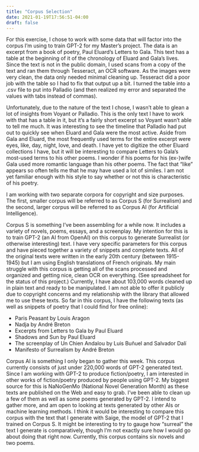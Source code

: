 ```yaml
---
title: "Corpus Selection"
date: 2021-01-19T17:56:51-04:00
draft: false
---
```


For this exercise, I chose to work with some data that will factor into the corpus I’m using to train GPT-2 for my Master’s project. The data is an excerpt from a book of poetry, Paul Eluard’s Letters to Gala. This text has a table at the beginning of it of the chronology of Eluard and Gala’s lives. Since the text is not in the public domain, I used scans from a copy of the text and ran them through Tesseract, an OCR software. As the images were very clean, the data only needed minimal cleaning up. Tesseract did a poor job with the table so I had to fix that output up a bit. I turned the table into a .csv file to put into Palladio (and then realized my error and separated the values with tabs instead of commas). 

Unfortunately, due to the nature of the text I chose, I wasn’t able to glean a lot of insights from Voyant or Palladio. This is the only text I have to work with that has a table in it, but it’s a fairly short excerpt so Voyant wasn’t able to tell me much. It was interesting to see the timeline that Palladio had put out to quickly see when Eluard and Gala were the most active. Aside from Gala and Eluard, the most frequently used terms for the entire excerpt were eyes, like, day, night, love, and death. I have yet to digitize the other Eluard collections I have, but it will be interesting to compare Letters to Gala’s most-used terms to his other poems. I wonder if his poems for his (ex-)wife Gala used more romantic language than his other poems. The fact that “like” appears so often tells me that he may have used a lot of similes. I am not yet familiar enough with his style to say whether or not this is characteristic of his poetry. 

I am working with two separate corpora for copyright and size purposes. The first, smaller corpus will be referred to as Corpus S (for Surrealism) and the second, larger corpus will be referred to as Corpus AI (for Artificial Intelligence). 

Corpus S is something I’ve been assembling for a while now. It includes a variety of novels, poems, essays, and a screenplay. My intention for this is to train GPT-2 (an AI from OpenAI) on this corpus to generate Surrealist (or otherwise interesting) text. I have very specific parameters for this corpus and have pieced together a variety of snippets and complete texts. All of the original texts were written in the early 20th century (between 1915-1945) but I am using English translations of French originals. My main struggle with this corpus is getting all of the scans processed and organized and getting nice, clean OCR on everything. (See spreadsheet for the status of this project.) Currently, I have about 103,000 words cleaned up in plain text and ready to be manipulated. I am not able to offer it publicly due to copyright concerns and my relationship with the library that allowed me to use these texts. So far in this corpus, I have the following texts (as well as snippets of poetry that I could find for free online):
+	Paris Peasant by Louis Aragon
+	Nadja by André Breton
+	Excerpts from Letters to Gala by Paul Eluard
+	Shadows and Sun by Paul Eluard 
+	The screenplay of Un Chien Andalou by Luis Buñuel and Salvador Dalí
+	Manifesto of Surrealism by André Breton 

Corpus AI is something I only began to gather this week. This corpus currently consists of just under 220,000 words of GPT-2 generated text. Since I am working with GPT-2 to produce fiction/poetry, I am interested in other works of fiction/poetry produced by people using GPT-2. My biggest source for this is NaNoGenMo (National Novel Generation Month) as these texts are published on the Web and easy to grab. I’ve been able to clean up a few of them as well as some poems generated by GPT-2. I intend to gather more, and am open to looking at texts generated by other AIs or machine learning methods. I think it would be interesting to compare this corpus with the text that I generate with Saige, the model of GPT-2 that I trained on Corpus S. It might be interesting to try to gauge how “surreal” the text I generate is comparatively, though I’m not exactly sure how I would go about doing that right now. Currently, this corpus contains six novels and two poems. 